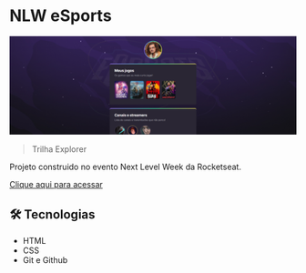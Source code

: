 # NLW eSports

![preview](./.github/preview.png)

>  Trilha Explorer

Projeto construido no evento  Next Level Week da Rocketseat.

[Clique aqui para acessar](https://vett0ri.github.io/NLW-Explorer)

## 🛠️ Tecnologias

- HTML
- CSS
- Git e Github
